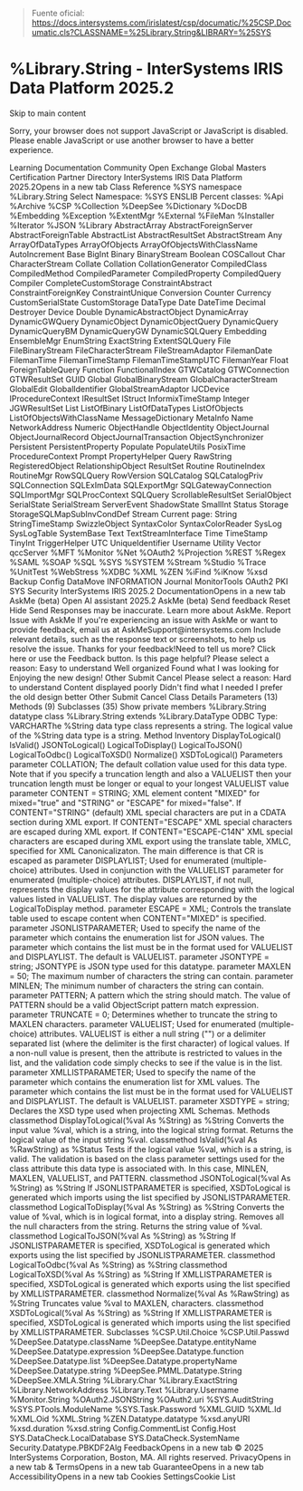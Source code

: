 > Fuente oficial: https://docs.intersystems.com/irislatest/csp/documatic/%25CSP.Documatic.cls?CLASSNAME=%25Library.String&LIBRARY=%25SYS

# %Library.String - InterSystems IRIS Data Platform 2025.2

Skip to main content
<link rel="stylesheet" id="noscriptstylesheet" type="text/css" href="https://docs.intersystems.com/irislatest/csp/docbook/noscriptstyles.css">
<div class="noscriptbanner" data-swiftype-index="false"><p>Sorry, your browser does not support JavaScript or JavaScript is disabled. Please enable JavaScript or use another browser to have a better experience.</p></div>
Learning
Documentation
Community
Open Exchange
Global Masters
Certification
Partner Directory
InterSystems IRIS Data Platform 2025.2Opens in a new tab
Class Reference
%SYS namespace
%Library.String
Select Namespace:
%SYS
ENSLIB
Percent classes:
%Api
%Archive
%CSP
%Collection
%DeepSee
%Dictionary
%DocDB
%Embedding
%Exception
%ExtentMgr
%External
%FileMan
%Installer
%Iterator
%JSON
%Library
AbstractArray
AbstractForeignServer
AbstractForeignTable
AbstractList
AbstractResultSet
AbstractStream
Any
ArrayOfDataTypes
ArrayOfObjects
ArrayOfObjectsWithClassName
AutoIncrement
Base
BigInt
Binary
BinaryStream
Boolean
COSCallout
Char
CharacterStream
Collate
Collation
CollationGenerator
CompiledClass
CompiledMethod
CompiledParameter
CompiledProperty
CompiledQuery
Compiler
CompleteCustomStorage
ConstraintAbstract
ConstraintForeignKey
ConstraintUnique
Conversion
Counter
Currency
CustomSerialState
CustomStorage
DataType
Date
DateTime
Decimal
Destroyer
Device
Double
DynamicAbstractObject
DynamicArray
DynamicGWQuery
DynamicObject
DynamicObjectQuery
DynamicQuery
DynamicQueryBM
DynamicQueryGW
DynamicSQLQuery
Embedding
EnsembleMgr
EnumString
ExactString
ExtentSQLQuery
File
FileBinaryStream
FileCharacterStream
FileStreamAdaptor
FilemanDate
FilemanTime
FilemanTimeStamp
FilemanTimeStampUTC
FilemanYear
Float
ForeignTableQuery
Function
FunctionalIndex
GTWCatalog
GTWConnection
GTWResultSet
GUID
Global
GlobalBinaryStream
GlobalCharacterStream
GlobalEdit
GlobalIdentifier
GlobalStreamAdaptor
IJCDevice
IProcedureContext
IResultSet
IStruct
InformixTimeStamp
Integer
JGWResultSet
List
ListOfBinary
ListOfDataTypes
ListOfObjects
ListOfObjectsWithClassName
MessageDictionary
MetaInfo
Name
NetworkAddress
Numeric
ObjectHandle
ObjectIdentity
ObjectJournal
ObjectJournalRecord
ObjectJournalTransaction
ObjectSynchronizer
Persistent
PersistentProperty
Populate
PopulateUtils
PosixTime
ProcedureContext
Prompt
PropertyHelper
Query
RawString
RegisteredObject
RelationshipObject
ResultSet
Routine
RoutineIndex
RoutineMgr
RowSQLQuery
RowVersion
SQLCatalog
SQLCatalogPriv
SQLConnection
SQLExImData
SQLExportMgr
SQLGatewayConnection
SQLImportMgr
SQLProcContext
SQLQuery
ScrollableResultSet
SerialObject
SerialState
SerialStream
ServerEvent
ShadowState
SmallInt
Status
Storage
StorageSQLMapSubInvCondDef
Stream
Current page: String
StringTimeStamp
SwizzleObject
SyntaxColor
SyntaxColorReader
SysLog
SysLogTable
SystemBase
Text
TextStreamInterface
Time
TimeStamp
TinyInt
TriggerHelper
UTC
UniqueIdentifier
Username
Utility
Vector
qccServer
%MFT
%Monitor
%Net
%OAuth2
%Projection
%REST
%Regex
%SAML
%SOAP
%SQL
%SYS
%SYSTEM
%Stream
%Studio
%Trace
%UnitTest
%WebStress
%XDBC
%XML
%ZEN
%iFind
%iKnow
%xsd
Backup
Config
DataMove
INFORMATION
Journal
MonitorTools
OAuth2
PKI
SYS
Security
InterSystems IRIS 2025.2 DocumentationOpens in a new tab
AskMe (beta)
Open AI assistant
2025.2
AskMe (beta)
Send feedback
Reset
Hide
Send
Responses may be inaccurate. Learn more about AskMe.
Report Issue with AskMe
If you're experiencing an issue with AskMe or want to provide feedback, email us at
AskMeSupport@intersystems.com
Include relevant details, such as the response text or screenshots, to help us resolve the issue.
Thanks for your feedback!Need to tell us more? Click here or use the Feedback button.
Is this page helpful?
Please select a reason:
Easy to understand
Well organized
Found what I was looking for
Enjoying the new design!
Other
Submit
Cancel
Please select a reason:
Hard to understand
Content displayed poorly
Didn't find what I needed
I prefer the old design better
Other
Submit
Cancel
Class Details
Parameters (13)
Methods (9)
Subclasses (35)
 Show private members
%Library.String
datatype class %Library.String extends %Library.DataType
ODBC Type: VARCHARThe %String data type class represents a string.
The logical value of the %String data type is a string.
Method Inventory
DisplayToLogical()
IsValid()
JSONToLogical()
LogicalToDisplay()
LogicalToJSON()
LogicalToOdbc()
LogicalToXSD()
Normalize()
XSDToLogical()
Parameters
parameter COLLATION;
The default collation value used for this data type.
Note that if you specify a truncation length and also a VALUELIST then your truncation length must
be longer or equal to your longest VALUELIST value
parameter CONTENT = STRING;
XML element content "MIXED" for mixed="true" and "STRING" or "ESCAPE" for mixed="false".
If CONTENT="STRING" (default) XML special characters are put in a CDATA section during XML export.
If CONTENT="ESCAPE" XML special characters are escaped during XML export.
If CONTENT="ESCAPE-C14N" XML special characters are escaped during XML export using
the translate table, XMLC, specified for XML Canonicalizaton.
The main difference is that CR is escaped as &#13;
parameter DISPLAYLIST;
Used for enumerated (multiple-choice) attributes.
Used in conjunction with the VALUELIST parameter for enumerated
(multiple-choice) attributes. DISPLAYLIST, if not null,
represents the display values for the attribute corresponding with
the logical values listed in VALUELIST.
The display values are returned by the LogicalToDisplay method.
parameter ESCAPE = XML;
Controls the translate table used to escape content when CONTENT="MIXED" is specified.
parameter JSONLISTPARAMETER;
Used to specify the name of the parameter which contains the enumeration list for JSON values.
The parameter which contains the list must be in the format used for VALUELIST and DISPLAYLIST.
The default is VALUELIST.
parameter JSONTYPE = string;
JSONTYPE is JSON type used for this datatype.
parameter MAXLEN = 50;
The maximum number of characters the string can contain.
parameter MINLEN;
The minimum number of characters the string can contain.
parameter PATTERN;
A pattern which the string should match.
The value of PATTERN should be a valid
ObjectScript pattern match expression.
parameter TRUNCATE = 0;
Determines whether to truncate the string to MAXLEN characters.
parameter VALUELIST;
Used for enumerated (multiple-choice) attributes.
VALUELIST is either a null string ("") or a delimiter
separated list (where the delimiter is the first character) of logical values.
If a non-null value is present, then the attribute is restricted to values
in the list, and the validation code simply checks to see if the value is in the list.
parameter XMLLISTPARAMETER;
Used to specify the name of the parameter which contains the enumeration list for XML values.
The parameter which contains the list must be in the format used for VALUELIST and DISPLAYLIST.
The default is VALUELIST.
parameter XSDTYPE = string;
Declares the XSD type used when projecting XML Schemas.
Methods
classmethod DisplayToLogical(%val As %String) as %String
Converts the input value %val, which is a string, into the logical string format.
Returns the logical value of the input string %val.
classmethod IsValid(%val As %RawString) as %Status
Tests if the logical value %val, which is a string, is valid.
The validation is based on the class parameter settings used for the class attribute this data type is associated with.
In this case, MINLEN, MAXLEN, VALUELIST, and PATTERN.
classmethod JSONToLogical(%val As %String) as %String
If JSONLISTPARAMETER is specified, XSDToLogical is generated which imports using the list specified by JSONLISTPARAMETER.
classmethod LogicalToDisplay(%val As %String) as %String
Converts the value of %val, which is in logical format, into a display string. Removes all the null characters from the string.
Returns the string value of %val.
classmethod LogicalToJSON(%val As %String) as %String
If JSONLISTPARAMETER is specified, XSDToLogical is generated which exports using the list specified by JSONLISTPARAMETER.
classmethod LogicalToOdbc(%val As %String) as %String
classmethod LogicalToXSD(%val As %String) as %String
If XMLLISTPARAMETER is specified, XSDToLogical is generated which exports using the list specified by XMLLISTPARAMETER.
classmethod Normalize(%val As %RawString) as %String
Truncates value %val to MAXLEN, characters.
classmethod XSDToLogical(%val As %String) as %String
If XMLLISTPARAMETER is specified, XSDToLogical is generated which imports using the list specified by XMLLISTPARAMETER.
Subclasses
%CSP.Util.Choice
%CSP.Util.Passwd
%DeepSee.Datatype.className
%DeepSee.Datatype.entityName
%DeepSee.Datatype.expression
%DeepSee.Datatype.function
%DeepSee.Datatype.list
%DeepSee.Datatype.propertyName
%DeepSee.Datatype.string
%DeepSee.PMML.Datatype.String
%DeepSee.XMLA.String
%Library.Char
%Library.ExactString
%Library.NetworkAddress
%Library.Text
%Library.Username
%Monitor.String
%OAuth2.JSONString
%OAuth2.uri
%SYS.AuditString
%SYS.PTools.ModuleName
%SYS.Task.Password
%XML.GUID
%XML.Id
%XML.Oid
%XML.String
%ZEN.Datatype.datatype
%xsd.anyURI
%xsd.duration
%xsd.string
Config.CommentList
Config.Host
SYS.DataCheck.LocalDatabase
SYS.DataCheck.SystemName
Security.Datatype.PBKDF2Alg
FeedbackOpens in a new tab
© 2025 InterSystems Corporation, Boston, MA. All rights reserved.
PrivacyOpens in a new tab
 & TermsOpens in a new tab
GuaranteeOpens in a new tab
AccessibilityOpens in a new tab
Cookies SettingsCookie List
